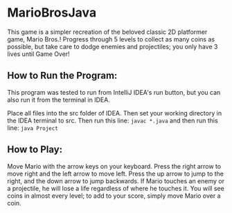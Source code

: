 # MarioBrosJava
This game is a simpler recreation of the beloved classic 2D platformer game, Mario Bros.! Progress through 5 levels to collect as many coins as possible, but take care to dodge enemies and projectiles; you only have 3 lives until Game Over!

## How to Run the Program:
This program was tested to run from IntelliJ IDEA's run button, but you can also run it from the terminal in IDEA.

Place all files into the src folder of IDEA. Then set your working directory in the IDEA terminal to src. Then run this line:
`javac *.java`
and then run this line:
`java Project`

## How to Play:
Move Mario with the arrow keys on your keyboard. Press the right arrow to move right and the left arrow to move left. Press the up arrow to jump to the right, and the down arrow to jump backwards. If Mario touches an enemy or a projectile, he will lose a life regardless of where he touches it. You will see coins in almost every level; to add to your score, simply move Mario over a coin.
